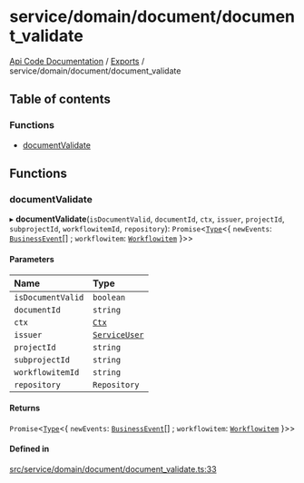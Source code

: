 # service/domain/document/document\_validate
 
[Api Code Documentation](../README.md) / [Exports](../modules.md) / service/domain/document/document\_validate

## Table of contents

### Functions

- [documentValidate](service_domain_document_document_validate.md#documentvalidate)

## Functions

### documentValidate

▸ **documentValidate**(`isDocumentValid`, `documentId`, `ctx`, `issuer`, `projectId`, `subprojectId`, `workflowitemId`, `repository`): `Promise`\<[`Type`](result.md#type)\<\{ `newEvents`: [`BusinessEvent`](service_domain_business_event.md#businessevent)[] ; `workflowitem`: [`Workflowitem`](../interfaces/service_domain_workflow_workflowitem.Workflowitem.md)  }\>\>

#### Parameters

| Name | Type |
| :------ | :------ |
| `isDocumentValid` | `boolean` |
| `documentId` | `string` |
| `ctx` | [`Ctx`](../interfaces/lib_ctx.Ctx.md) |
| `issuer` | [`ServiceUser`](../interfaces/service_domain_organization_service_user.ServiceUser.md) |
| `projectId` | `string` |
| `subprojectId` | `string` |
| `workflowitemId` | `string` |
| `repository` | `Repository` |

#### Returns

`Promise`\<[`Type`](result.md#type)\<\{ `newEvents`: [`BusinessEvent`](service_domain_business_event.md#businessevent)[] ; `workflowitem`: [`Workflowitem`](../interfaces/service_domain_workflow_workflowitem.Workflowitem.md)  }\>\>

#### Defined in

[src/service/domain/document/document_validate.ts:33](https://github.com/openkfw/TruBudget/blob/d2b440c/api/src/service/domain/document/document_validate.ts#L33)
